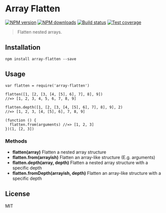Array Flatten
=============

[![NPM version](https://img.shields.io/npm/v/array-flatten.svg?style=flat)](https://npmjs.org/package/array-flatten) [![NPM downloads](https://img.shields.io/npm/dm/array-flatten.svg?style=flat)](https://npmjs.org/package/array-flatten) [![Build status](https://img.shields.io/travis/blakeembrey/array-flatten.svg?style=flat)](https://travis-ci.org/blakeembrey/array-flatten) [![Test coverage](https://img.shields.io/coveralls/blakeembrey/array-flatten.svg?style=flat)](https://coveralls.io/r/blakeembrey/array-flatten?branch=master)

> Flatten nested arrays.

Installation
------------

    npm install array-flatten --save

Usage
-----

    var flatten = require('array-flatten')

    flatten([1, [2, [3, [4, [5], 6], 7], 8], 9])
    //=> [1, 2, 3, 4, 5, 6, 7, 8, 9]

    flatten.depth([1, [2, [3, [4, [5], 6], 7], 8], 9], 2)
    //=> [1, 2, 3, [4, [5], 6], 7, 8, 9]

    (function () {
      flatten.from(arguments) //=> [1, 2, 3]
    })(1, [2, 3])

### Methods

-   **flatten(array)** Flatten a nested array structure
-   **flatten.from(arrayish)** Flatten an array-like structure (E.g. arguments)
-   **flatten.depth(array, depth)** Flatten a nested array structure with a specific depth
-   **flatten.fromDepth(arrayish, depth)** Flatten an array-like structure with a specific depth

License
-------

MIT
